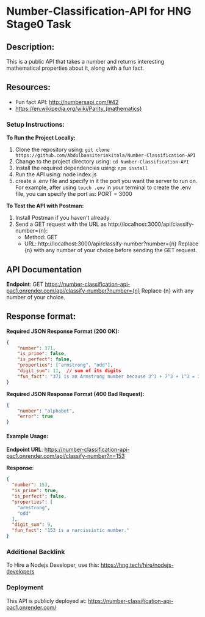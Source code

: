 # Number-Classification-API for HNG Stage0 Task

## Description:
This is a public API that takes a number and returns interesting mathematical properties about it, along with a fun fact.

## Resources:
- Fun fact API: http://numbersapi.com/#42
- https://en.wikipedia.org/wiki/Parity_(mathematics)

### Setup Instructions:
**To Run the Project Locally:**
1. Clone the repository using: `git clone https://github.com/Abdulbaasiterinkitola/Number-Classification-API`
2. Change to the project directory using: `cd Number-Classification-API`
3. Install the required dependencies using: `npm install`
4. Run the API using: node index.js
5. create a .env file and specify in it the port you want the server to run on. For example, after using `touch .env` in your terminal to create the .env file, you can specify the port as: PORT = 3000

**To Test the API with Postman:**
1. Install Postman if you haven't already.
2. Send a GET request with the URL as http://localhost:3000/api/classify-number={n}:
   - Method: GET
   - URL: http://localhost:3000/api/classify-number?number={n}
   Replace {n} with any number of your choice before sending the GET request.


## API Documentation

**Endpoint**: GET https://number-classification-api-pac1.onrender.com/api/classify-number?number={n}
   Replace {n} with any number of your choice.


## Response format:

**Required JSON Response Format (200 OK):**

```json
{
    "number": 371,
    "is_prime": false,
    "is_perfect": false,
    "properties": ["armstrong", "odd"],
    "digit_sum": 11,  // sum of its digits
    "fun_fact": "371 is an Armstrong number because 3^3 + 7^3 + 1^3 = 371" //gotten from the numbers API
}
```
**Required JSON Response Format (400 Bad Request):**

```json
{
    "number": "alphabet",
    "error": true
}
```

#### Example Usage:

**Endpoint URL**: https://number-classification-api-pac1.onrender.com/api/classify-number?n=153

**Response**:
```json
{
  "number": 153,
  "is_prime": true,
  "is_perfect": false,
  "properties": [
    "armstrong",
    "odd"
  ],
  "digit_sum": 9,
  "fun_fact": "153 is a narcissistic number."
}
```

### Additional Backlink
To Hire a Nodejs Developer, use this: https://hng.tech/hire/nodejs-developers


### Deployment
This API is publicly deployed at: https://number-classification-api-pac1.onrender.com/
